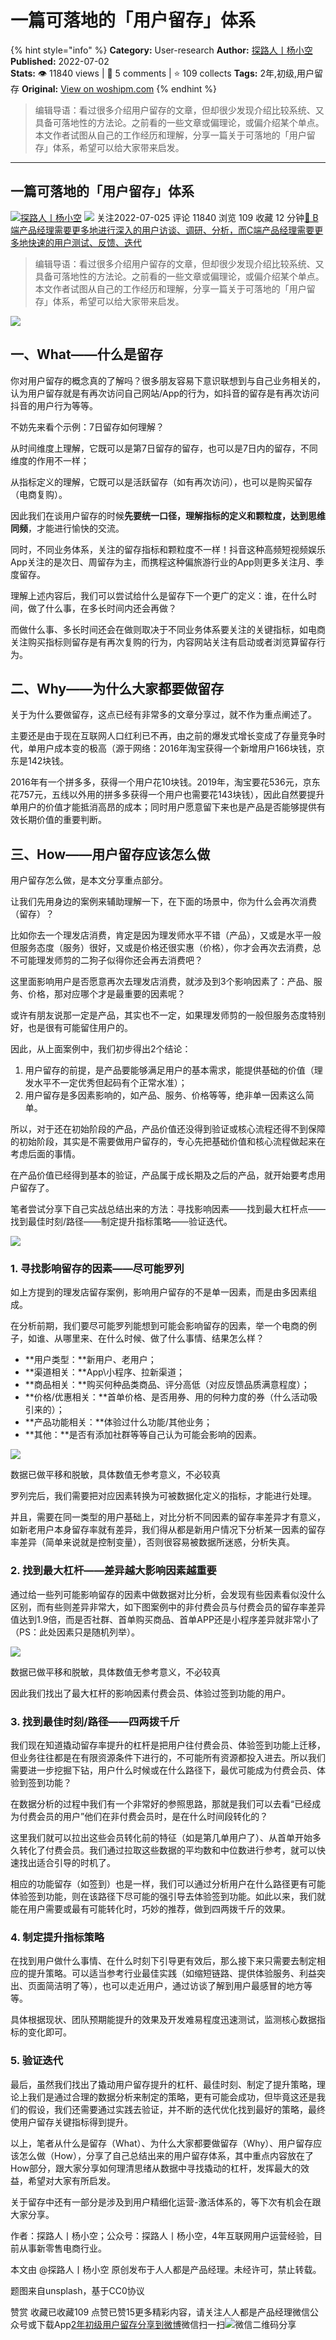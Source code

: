 # 一篇可落地的「用户留存」体系
{% hint style="info" %}
**Category:** User-research
**Author:** [探路人丨杨小空](https://www.woshipm.com/u/665019)
**Published:** 2022-07-02  
**Stats:** 👁️ 11840 views | 💬 5 comments | ⭐ 109 collects
**Tags:** 2年,初级,用户留存
**Original:** [View on woshipm.com](https://www.woshipm.com/user-research/5502714.html)
{% endhint %}
> 编辑导语：看过很多介绍用户留存的文章，但却很少发现介绍比较系统、又具备可落地性的方法论。之前看的一些文章或偏理论，或偏介绍某个单点。本文作者试图从自己的工作经历和理解，分享一篇关于可落地的「用户留存」体系，希望可以给大家带来启发。

---

## 一篇可落地的「用户留存」体系

[![](https://image.woshipm.com/wp-files/2022/06/MHPIzHdeHuQ7MkiCkKQM.jpg!/both/72x72)](https://www.woshipm.com/u/665019)[探路人丨杨小空](https://www.woshipm.com/u/665019) ![](https://static.woshipm.com/tag/1101_1@2x.png) 关注2022-07-025 评论 11840 浏览 109 收藏 12 分钟[🔗 B端产品经理需要更多地进行深入的用户访谈、调研、分析，而C端产品经理需要更多地快速的用户测试、反馈、迭代](https://ke.qidianla.com/courses/bcpm)

> 编辑导语：看过很多介绍用户留存的文章，但却很少发现介绍比较系统、又具备可落地性的方法论。之前看的一些文章或偏理论，或偏介绍某个单点。本文作者试图从自己的工作经历和理解，分享一篇关于可落地的「用户留存」体系，希望可以给大家带来启发。

![](https://image.woshipm.com/wp-files/2022/07/SrIYfF6PO9x9tm3tfMne.jpg)

## 一、What——什么是留存

你对用户留存的概念真的了解吗？很多朋友容易下意识联想到与自己业务相关的，认为用户留存就是有再次访问自己网站/App的行为，如抖音的留存是有再次访问抖音的用户行为等等。

不妨先来看个示例：7日留存如何理解？

从时间维度上理解，它既可以是第7日留存的留存，也可以是7日内的留存，不同维度的作用不一样；

从指标定义的理解，它既可以是活跃留存（如有再次访问），也可以是购买留存（电商复购）。

因此我们在谈用户留存的时候**先要统一口径，理解指标的定义和颗粒度，达到思维同频**，才能进行愉快的交流。

同时，不同业务体系，关注的留存指标和颗粒度不一样！抖音这种高频短视频娱乐App关注的是次日、周留存为主，而携程这种偏旅游行业的App则更多关注月、季度留存。

理解上述内容后，我们可以尝试给什么是留存下一个更广的定义：谁，在什么时间，做了什么事，在多长时间内还会再做？

而做什么事、多长时间还会在做则取决于不同业务体系要关注的关键指标，如电商关注购买指标则留存是有再次复购的行为，内容网站关注有启动或者浏览算留存行为。

## 二、Why——为什么大家都要做留存

关于为什么要做留存，这点已经有非常多的文章分享过，就不作为重点阐述了。

主要还是由于现在互联网人口红利已不再，由之前的爆发式增长变成了存量竞争时代，单用户成本变的极高（源于网络：2016年淘宝获得一个新增用户166块钱，京东是142块钱。

2016年有一个拼多多，获得一个用户花10块钱。2019年，淘宝要花536元，京东花757元，五线以外用的拼多多获得一个用户也需要花143块钱），因此自然要提升单用户的价值才能抵消高昂的成本；同时用户愿意留下来也是产品是否能够提供有效长期价值的重要判断。

## 三、How——用户留存应该怎么做

用户留存怎么做，是本文分享重点部分。

让我们先用身边的案例来辅助理解一下，在下面的场景中，你为什么会再次消费（留存）？

比如你去一个理发店消费，肯定是因为理发师水平不错（产品），又或是水平一般但服务态度（服务）很好，又或是价格还很实惠（价格），你才会再次去消费，总不可能理发师剪的二狗子似得你还会再去消费吧？

这里面影响用户是否愿意再次去理发店消费，就涉及到3个影响因素了：产品、服务、价格，那对应哪个才是最重要的因素呢？

或许有朋友说那一定是产品，其实也不一定，如果理发师剪的一般但服务态度特别好，也是很有可能留住用户的。

因此，从上面案例中，我们初步得出2个结论：

1.  用户留存的前提，是产品要能够满足用户的基本需求，能提供基础的价值（理发水平不一定优秀但起码有个正常水准）；
2.  用户留存是多因素影响的，如产品、服务、价格等等，绝非单一因素这么简单。

所以，对于还在初始阶段的产品，产品价值还没得到验证或核心流程还得不到保障的初始阶段，其实是不需要做用户留存的，专心先把基础价值和核心流程做起来在考虑后面的事情。

在产品价值已经得到基本的验证，产品属于成长期及之后的产品，就开始要考虑用户留存了。

笔者尝试分享下自己实战总结出来的方法：寻找影响因素——找到最大杠杆点——找到最佳时刻/路径——制定提升指标策略——验证迭代。

![](https://image.woshipm.com/wp-files/2022/06/UbBrj9etGPzFJOKWzxWE.jpg)

### 1\. 寻找影响留存的因素——尽可能罗列

如上方提到的理发店留存案例，影响用户留存的不是单一因素，而是由多因素组成。

在分析前期，我们要尽可能罗列能想到可能会影响留存的因素，举一个电商的例子，如谁、从哪里来、在什么时候、做了什么事情、结果怎么样？

*   **用户类型：**新用户、老用户；
*   **渠道相关：**App\\小程序、拉新渠道；
*   **商品相关：**购买何种品类商品、评分高低（对应反馈品质满意程度）；
*   **价格/优惠相关：**首单价格、是否用券、用的何种力度的券（什么活动吸引来的）；
*   **产品功能相关：**体验过什么功能/其他业务；
*   **其他：**是否有添加社群等等自己认为可能会影响的因素。

![](https://image.woshipm.com/wp-files/2022/06/pkYCoUit162kfdQwe65l.png)

数据已做平移和脱敏，具体数值无参考意义，不必较真

罗列完后，我们需要把对应因素转换为可被数据化定义的指标，才能进行处理。

并且，需要在同一类型的用户基础上，对比分析不同因素的留存率差异才有意义，如新老用户本身留存率就有差异，我们得从都是新用户情况下分析某一因素的留存率差异（简单来说就是控制变量），否则很容易被数据所迷惑，分析失真。

### 2\. 找到最大杠杆——差异越大影响因素越重要

通过给一些列可能影响留存的因素中做数据对比分析，会发现有些因素看似没什么区别，而有些则差异非常大，如下图案例中的非付费会员与付费会员的留存率差异值达到1.9倍，而是否社群、首单购买商品、首单APP还是小程序差异就非常小了（PS：此处因素只是随机列举）。

![](https://image.woshipm.com/wp-files/2022/06/veIuY3ucnqiYGEKMXIUq.png)

数据已做平移和脱敏，具体数值无参考意义，不必较真

因此我们找出了最大杠杆的影响因素付费会员、体验过签到功能的用户。

### 3\. 找到最佳时刻/路径——四两拨千斤

我们现在知道撬动留存率提升的杠杆是把用户往付费会员、体验签到功能上迁移，但业务往往都是在有限资源条件下进行的，不可能所有资源都投入进去。所以我们需要进一步挖掘下钻，用户什么时候或在什么路径下，最优可能成为付费会员、体验到签到功能？

在数据分析的过程中我们有一个非常好的参照思路，那就是我们可以去看“已经成为付费会员的用户”他们在非付费会员时，是在什么时间段转化的？

这里我们就可以拉出这些会员转化前的特征（如是第几单用户了）、从首单开始多久转化了付费会员。我们通过拉取这些数据的平均数和中位数进行参考，就可以快速找出适合引导的时机了。

相应的功能留存（如签到）也是一样，我们可以通过分析用户在什么路径更有可能体验签到功能，则在该路径下尽可能的强引导去体验签到功能。如此以来，我们就能在用户需要或最有可能转化时，巧妙的推荐，做到四两拨千斤的效果。

### 4\. 制定提升指标策略

在找到用户做什么事情、在什么时刻下引导更有效后，那么接下来只需要去制定相应的提升策略。可以适当参考行业最佳实践（如缩短链路、提供体验服务、利益突出、页面简洁明了等），也可以走近用户，通过访谈了解到用户最感冒的地方等等。

具体根据现状、团队预期能提升的效果及开发难易程度迅速测试，监测核心数据指标的变化即可。

### 5\. 验证迭代

最后，虽然我们找出了撬动用户留存提升的杠杆、最佳时刻、制定了提升策略，理论上我们是通过合理的数据分析来制定的策略，更有可能会成功，但毕竟这还是我们的假设，我们还需要通过实践去验证，并不断的迭代优化找到最好的策略，最终使用户留存关键指标得到提升。

以上，笔者从什么是留存（What）、为什么大家都要做留存（Why）、用户留存应该怎么做（How），分享了自己总结出来的用户留存体系，其中重点内容放在了How部分，跟大家分享如何理清思绪从数据中寻找撬动的杠杆，发挥最大的效益，希望对大家有所启发。

关于留存中还有一部分是涉及到用户精细化运营-激活体系的，等下次有机会在跟大家分享。

作者：探路人丨杨小空；公众号：探路人丨杨小空，4年互联网用户运营经验，目前从事新零售电商行业。

本文由 @探路人丨杨小空 原创发布于人人都是产品经理。未经许可，禁止转载。

题图来自unsplash，基于CC0协议

赞赏 收藏已收藏109 点赞已赞15更多精彩内容，请关注人人都是产品经理微信公众号或下载App[2年](https://www.woshipm.com/tag/2%e5%b9%b4)[初级](https://www.woshipm.com/tag/%e5%88%9d%e7%ba%a7)[用户留存](https://www.woshipm.com/tag/%e7%94%a8%e6%88%b7%e7%95%99%e5%ad%98)[分享到微博](https://service.weibo.com/share/share.php?appkey=2775287854&title=一篇可落地的「用户留存」体系&url=https://www.woshipm.com/user-research/5502714.html&pic=https://image.woshipm.com/wp-files/2022/07/SrIYfF6PO9x9tm3tfMne.jpg)微信扫一扫![微信二维码](https://api.pwmqr.com/qrcode/create/?url=https://www.woshipm.com/user-research/5502714.html)分享